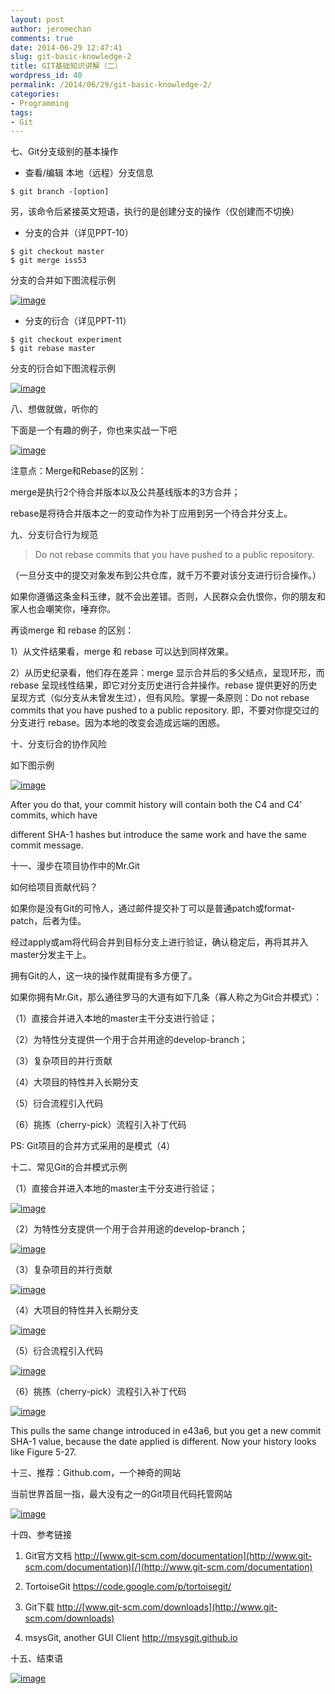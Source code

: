 ```yaml
---
layout: post
author: jeromechan
comments: true
date: 2014-06-29 12:47:41
slug: git-basic-knowledge-2
title: GIT基础知识讲解（二）
wordpress_id: 40
permalink: /2014/06/29/git-basic-knowledge-2/
categories:
- Programming
tags:
- Git
---
```


七、Git分支级别的基本操作

- 查看/编辑 本地（远程）分支信息

`$ git branch -[option] `

另，该命令后紧接英文短语，执行的是创建分支的操作（仅创建而不切换） 

- 分支的合并（详见PPT-10）


```    
$ git checkout master
$ git merge iss53
```


分支的合并如下图流程示例 

[![image](/images/2014-06-29-git-basic-knowledge-2/image_thumb.png)](/images/2014-06-29-git-basic-knowledge-2/image.png)

- 分支的衍合（详见PPT-11）

    
```
$ git checkout experiment
$ git rebase master
```


分支的衍合如下图流程示例

[![image](/images/2014-06-29-git-basic-knowledge-2/image_thumb1.png)](/images/2014-06-29-git-basic-knowledge-2/image1.png)

八、想做就做，听你的

下面是一个有趣的例子，你也来实战一下吧

[![image](/images/2014-06-29-git-basic-knowledge-2/image_thumb2.png)](/images/2014-06-29-git-basic-knowledge-2/image2.png)

注意点：Merge和Rebase的区别：

merge是执行2个待合并版本以及公共基线版本的3方合并；

rebase是将待合并版本之一的变动作为补丁应用到另一个待合并分支上。

九、分支衍合行为规范

> Do not rebase commits that you have pushed to a public repository.

（一旦分支中的提交对象发布到公共仓库，就千万不要对该分支进行衍合操作。）

如果你遵循这条金科玉律，就不会出差错。否则，人民群众会仇恨你，你的朋友和家人也会嘲笑你，唾弃你。

再谈merge 和 rebase 的区别：

1）从文件结果看，merge 和 rebase 可以达到同样效果。  

2）从历史纪录看，他们存在差异：merge 显示合并后的多父结点，呈现环形，而 rebase 呈现线性结果，即它对分支历史进行合并操作。rebase 提供更好的历史呈现方式（似分支从未曾发生过），但有风险。掌握一条原则：Do not rebase commits that you have pushed to a public repository. 即，不要对你提交过的分支进行 rebase。因为本地的改变会造成远端的困惑。

十、分支衍合的协作风险

如下图示例

[![image](/images/2014-06-29-git-basic-knowledge-2/image_thumb3.png)](/images/2014-06-29-git-basic-knowledge-2/image3.png)

After you do that, your commit history will contain both the C4 and C4' commits, which have

different SHA-1 hashes but introduce the same work and have the same commit message.

十一、漫步在项目协作中的Mr.Git

如何给项目贡献代码？

如果你是没有Git的可怜人，通过邮件提交补丁可以是普通patch或format-patch，后者为佳。

经过apply或am将代码合并到目标分支上进行验证，确认稳定后，再将其并入master分发主干上。

拥有Git的人，这一块的操作就甭提有多方便了。

如果你拥有Mr.Git，那么通往罗马的大道有如下几条（寡人称之为Git合并模式）：

（1）直接合并进入本地的master主干分支进行验证；

（2）为特性分支提供一个用于合并用途的develop-branch；

（3）复杂项目的并行贡献

（4）大项目的特性并入长期分支

（5）衍合流程引入代码

（6）挑拣（cherry-pick）流程引入补丁代码

PS: Git项目的合并方式采用的是模式（4）

十二、常见Git的合并模式示例

（1）直接合并进入本地的master主干分支进行验证；

[![image](/images/2014-06-29-git-basic-knowledge-2/image_thumb4.png)](/images/2014-06-29-git-basic-knowledge-2/image4.png)

（2）为特性分支提供一个用于合并用途的develop-branch；

[![image](/images/2014-06-29-git-basic-knowledge-2/image_thumb5.png)](/images/2014-06-29-git-basic-knowledge-2/image5.png)

（3）复杂项目的并行贡献

[![image](/images/2014-06-29-git-basic-knowledge-2/image_thumb6.png)](/images/2014-06-29-git-basic-knowledge-2/image6.png)

（4）大项目的特性并入长期分支

[![image](/images/2014-06-29-git-basic-knowledge-2/image_thumb7.png)](/images/2014-06-29-git-basic-knowledge-2/image7.png)

（5）衍合流程引入代码

[![image](/images/2014-06-29-git-basic-knowledge-2/image_thumb8.png)](/images/2014-06-29-git-basic-knowledge-2/image8.png)

（6）挑拣（cherry-pick）流程引入补丁代码

[![image](/images/2014-06-29-git-basic-knowledge-2/image_thumb9.png)](/images/2014-06-29-git-basic-knowledge-2/image9.png)

This pulls the same change introduced in e43a6, but you get a new commit SHA-1 value, because the date applied is different. Now your history looks like Figure 5-27.

十三、推荐：Github.com，一个神奇的网站

当前世界首屈一指，最大没有之一的Git项目代码托管网站

[![image](/images/2014-06-29-git-basic-knowledge-2/image_thumb10.png)](/images/2014-06-29-git-basic-knowledge-2/image10.png)

十四、参考链接

1. Git官方文档
[http://](http://www.git-scm.com/documentation)[www.git-scm.com/documentation](http://www.git-scm.com/documentation)[/](http://www.git-scm.com/documentation)

2. TortoiseGit
[https://](https://code.google.com/p/tortoisegit/)[code.google.com/p/tortoisegit](https://code.google.com/p/tortoisegit/)[/](http://www.git-scm.com/documentation)

3. Git下载
[http://](http://www.git-scm.com/downloads)[www.git-scm.com/downloads](http://www.git-scm.com/downloads)

4. msysGit, another GUI Client
[http://](http://msysgit.github.io/)[msysgit.github.io](http://msysgit.github.io/)

十五、结束语

[![image](/images/2014-06-29-git-basic-knowledge-2/image_thumb11.png)](/images/2014-06-29-git-basic-knowledge-2/image11.png)


